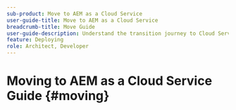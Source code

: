 ```yaml
---
sub-product: Move to AEM as a Cloud Service
user-guide-title: Move to AEM as a Cloud Service
breadcrumb-title: Move Guide
user-guide-description: Understand the transition journey to Cloud Service.
feature: Deploying
role: Architect, Developer
---
```


# Moving to AEM as a Cloud Service Guide {#moving}

<!-- + [Moving to AEM as a Cloud Service](/help/journey-migration/home.md)
+ Phases of Transition Journey {#phases}
  + [Readiness](/help/journey-migration/migration-readiness.md)
  + [Implementation](/help/journey-migration/migration-implementation.md)
  + [Go Live](/help/journey-migration/migration-go-live.md)
  + [Post Go Live](/help/journey-migration/migration-post-go-live.md)
+ Cloud Acceleration Manager {#cloud-acceleration-manager}
  + Introduction to Cloud Acceleration Manager {#introduction-cam}
    + [Overview](/help/journey-migration/cloud-acceleration-manager/introduction/overview-cam.md)
    + [Benefits](/help/journey-migration/cloud-acceleration-manager/introduction/benefits-cam.md)
  + Using Cloud Acceleration Manager {#using-cam}
    + [Getting Started with Cloud Acceleration Manager](/help/journey-migration/cloud-acceleration-manager/using-cam/getting-started-cam.md)
    + [Readiness Phase](/help/journey-migration/cloud-acceleration-manager/using-cam/cam-readiness-phase.md)
    + [Implementation Phase](/help/journey-migration/cloud-acceleration-manager/using-cam/cam-implementation-phase.md)
    + [Go Live Phase](/help/journey-migration/cloud-acceleration-manager/using-cam/cam-golive-phase.md)
+ Cloud Transition Tools {#cloud-migration}
  + Best Practices Analyzer {#best-practices-analyzer}
    + [Overview](/help/journey-migration/best-practices-analyzer/overview-best-practices-analyzer.md)
    + [Using Best Practices Analyzer](/help/journey-migration/best-practices-analyzer/using-best-practices-analyzer.md)
  + Content Transfer Tool {#content-transfer-tool}
    + [Overview](/help/journey-migration/content-transfer-tool/overview-content-transfer-tool.md)
    + [Prerequisites for Content Transfer Tool](/help/journey-migration/content-transfer-tool/prerequisites-content-transfer-tool.md)
    + [Handling Large Content Repositories](/help/journey-migration/content-transfer-tool/handling-large-content-repositories.md)
    + [Using Content Transfer Tool](/help/journey-migration/content-transfer-tool/using-content-transfer-tool.md)
    + User Mapping Tool {#user-mapping-tool}
      + [Overview](/help/journey-migration/content-transfer-tool/user-mapping-tool/overview-user-mapping-tool.md)
      + [Important Considerations](/help/journey-migration/content-transfer-tool/user-mapping-tool/considerations-user-mapping-tool.md)
      + [Using User Mapping Tool](/help/journey-migration/content-transfer-tool/user-mapping-tool/using-user-mapping-tool.md)
+ Code Refactoring Tools {#refactoring-tools}
  + [Unified Experience](/help/journey-migration/unified-experience.md)
  + [Repository Modernizer](/help/journey-migration/refactoring-tools/repo-modernizer.md)
  + [Index Converter](/help/journey-migration/refactoring-tools/index-converter.md)
  + [Asset Workflow Migration](/help/journey-migration/moving-to-aem-assets/asset-workflow-migration-tool.md)
  + [AEM Dispatcher Converter](/help/journey-migration/refactoring-tools/dispatcher-transformation-utility-tools.md)
  + [AEM Modernization Tools](/help/journey-migration/refactoring-tools/aem-modernization-tools.md)
+ [Migration Guide to Experience Manager as a Cloud Service for Partners](/help/journey-migration/getting-started.md) -->
